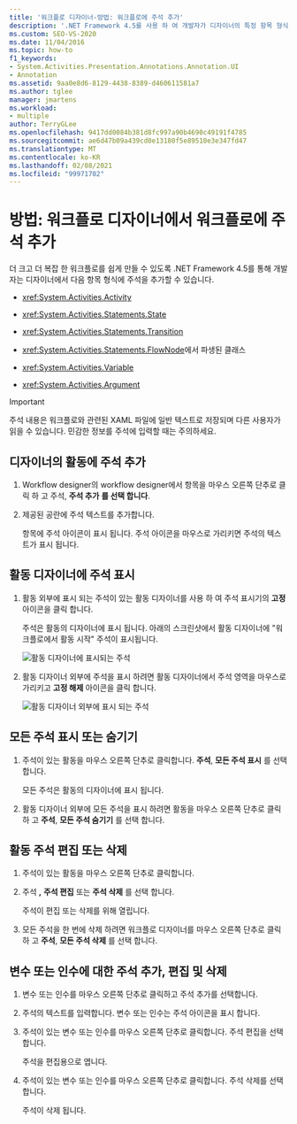 ```yaml
---
title: '워크플로 디자이너-방법: 워크플로에 주석 추가'
description: '.NET Framework 4.5를 사용 하 여 개발자가 디자이너의 특정 항목 형식 (예: 작업, 상태 및 전환 항목)에 주석을 추가 하는 방법을 알아봅니다.'
ms.custom: SEO-VS-2020
ms.date: 11/04/2016
ms.topic: how-to
f1_keywords:
- System.Activities.Presentation.Annotations.Annotation.UI
- Annotation
ms.assetid: 9aa0e8d6-8129-4438-8389-d460611581a7
ms.author: tglee
manager: jmartens
ms.workload:
- multiple
author: TerryGLee
ms.openlocfilehash: 9417dd0084b381d8fc997a90b4690c49191f4785
ms.sourcegitcommit: ae6d47b09a439cd0e13180f5e89510e3e347fd47
ms.translationtype: MT
ms.contentlocale: ko-KR
ms.lasthandoff: 02/08/2021
ms.locfileid: "99971702"
---
```

# <a name="how-to-add-comments-to-a-workflow-in-the-workflow-designer"></a>방법: 워크플로 디자이너에서 워크플로에 주석 추가

더 크고 더 복잡 한 워크플로를 쉽게 만들 수 있도록 .NET Framework 4.5를 통해 개발자는 디자이너에서 다음 항목 형식에 주석을 추가할 수 있습니다.

- <xref:System.Activities.Activity>

- <xref:System.Activities.Statements.State>

- <xref:System.Activities.Statements.Transition>

- <xref:System.Activities.Statements.FlowNode>에서 파생된 클래스

- <xref:System.Activities.Variable>

- <xref:System.Activities.Argument>

> [!IMPORTANT]
> 주석 내용은 워크플로와 관련된 XAML 파일에 일반 텍스트로 저장되며 다른 사용자가 읽을 수 있습니다. 민감한 정보를 주석에 입력할 때는 주의하세요.

## <a name="adding-an-annotation-to-an-activity-in-the-designer"></a>디자이너의 활동에 주석 추가

1. Workflow designer의 workflow designer에서 항목을 마우스 오른쪽 단추로 클릭 하 고 주석, **주석 추가** **를 선택 합니다**.

1. 제공된 공란에 주석 텍스트를 추가합니다.

   항목에 주석 아이콘이 표시 됩니다. 주석 아이콘을 마우스로 가리키면 주석의 텍스트가 표시 됩니다.

## <a name="displaying-an-annotation-in-an-activitys-designer"></a>활동 디자이너에 주석 표시

1. 활동 외부에 표시 되는 주석이 있는 활동 디자이너를 사용 하 여 주석 표시기의 **고정** 아이콘을 클릭 합니다.

   주석은 활동의 디자이너에 표시 됩니다. 아래의 스크린샷에서 활동 디자이너에 "워크플로에서 활동 시작" 주석이 표시됩니다.

   ![활동 디자이너에 표시되는 주석](../workflow-designer/media/annotationindesigner.png)

2. 활동 디자이너 외부에 주석을 표시 하려면 활동 디자이너에서 주석 영역을 마우스로 가리키고 **고정 해제** 아이콘을 클릭 합니다.

   ![활동 디자이너 외부에 표시 되는 주석](../workflow-designer/media/annotationoutsidedesigner.png)

## <a name="showing-or-hiding-all-annotations"></a>모든 주석 표시 또는 숨기기

1. 주석이 있는 활동을 마우스 오른쪽 단추로 클릭합니다. **주석**, **모든 주석 표시** 를 선택 합니다.

   모든 주석은 활동의 디자이너에 표시 됩니다.

1. 활동 디자이너 외부에 모든 주석을 표시 하려면 활동을 마우스 오른쪽 단추로 클릭 하 고 **주석**, **모든 주석 숨기기** 를 선택 합니다.

## <a name="editing-or-deleting-an-annotation-for-an-activity"></a>활동 주석 편집 또는 삭제

1. 주석이 있는 활동을 마우스 오른쪽 단추로 클릭합니다.

1. 주석 **,** **주석 편집** 또는 **주석 삭제** 를 선택 합니다.

   주석이 편집 또는 삭제를 위해 열립니다.

1. 모든 주석을 한 번에 삭제 하려면 워크플로 디자이너를 마우스 오른쪽 단추로 클릭 하 고 **주석**, **모든 주석 삭제** 를 선택 합니다.

## <a name="adding-editing-and-deleting-an-annotation-for-a-variable-or-argument"></a>변수 또는 인수에 대한 주석 추가, 편집 및 삭제

1. 변수 또는 인수를 마우스 오른쪽 단추로 클릭하고 주석 추가를 선택합니다.

1. 주석의 텍스트를 입력합니다. 변수 또는 인수는 주석 아이콘을 표시 합니다.

1. 주석이 있는 변수 또는 인수를 마우스 오른쪽 단추로 클릭합니다. 주석 편집을 선택합니다.

   주석을 편집용으로 엽니다.

1. 주석이 있는 변수 또는 인수를 마우스 오른쪽 단추로 클릭합니다. 주석 삭제를 선택합니다.

   주석이 삭제 됩니다.
